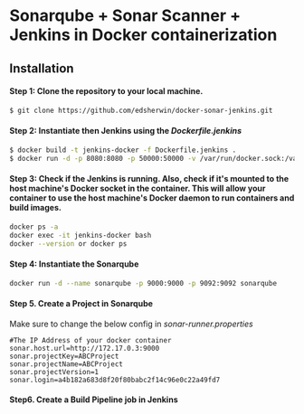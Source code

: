 # Sonarqube + Sonar Scanner + Jenkins in Docker containerization

## Installation

#### Step 1: Clone the repository to your local machine.

```sh
$ git clone https://github.com/edsherwin/docker-sonar-jenkins.git
```

#### Step 2: Instantiate then Jenkins using the _Dockerfile.jenkins_

```sh 
$ docker build -t jenkins-docker -f Dockerfile.jenkins .
$ docker run -d -p 8080:8080 -p 50000:50000 -v /var/run/docker.sock:/var/run/docker.sock --name jenkins-docker jenkins-docker:latest
```

#### Step 3: Check if the Jenkins is running. Also, check if it's mounted to the host machine's Docker socket in the container. This will allow your container to use the host machine's Docker daemon to run containers and build images.

```sh
docker ps -a
docker exec -it jenkins-docker bash
docker --version or docker ps
```

#### Step 4: Instantiate the Sonarqube

```sh
docker run -d --name sonarqube -p 9000:9000 -p 9092:9092 sonarqube
```

#### Step 5. Create a Project in Sonarqube

Make sure to change the below config in _sonar-runner.properties_

```
#The IP Address of your docker container
sonar.host.url=http://172.17.0.3:9000
sonar.projectKey=ABCProject
sonar.projectName=ABCProject
sonar.projectVersion=1
sonar.login=a4b182a683d8f20f80babc2f14c96e0c22a49fd7
```

#### Step6. Create a Build Pipeline job in Jenkins





